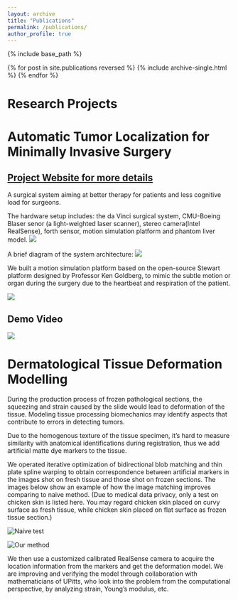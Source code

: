 ```yaml
---
layout: archive
title: "Publications"
permalink: /publications/
author_profile: true
---
```

<!---
{% if author.googlescholar %}
  You can also find my articles on <u><a href="{{author.googlescholar}}">my Google Scholar profile</a>.</u>
{% endif %}
--->

{% include base_path %}

{% for post in site.publications reversed %}
  {% include archive-single.html %}
{% endfor %}

Research Projects
======

<!---
{% include base_path %}

{% for post in site.reseach reversed %}
  {% include archive-single.html %}
{% endfor %}
--->


Automatic Tumor Localization for Minimally Invasive Surgery 
======

[Project Website for more details](https://mrsdprojects.ri.cmu.edu/2020teama/documents/)
---------------

A surgical system aiming at better therapy for patients and less cognitive load for surgeons.

The hardware setup includes: the da Vinci surgical system, CMU-Boeing Blaser senor (a light-weighted laser scanner), stereo camera(Intel RealSense), forth sensor, motion simulation platform and phantom liver model.
![](https://changshiraine.github.io/images/dvrk_system.png )

A brief diagram of the system architecture:
![](https://changshiraine.github.io/images/dcrk_arch.png)

We built a motion simulation platform based on the open-source Stewart platform designed by Professor Ken Goldberg, to mimic the subtle motion or organ during the surgery due to the heartbeat and respiration of the patient.

![](https://changshiraine.github.io/images/dvrm_msp.jpg)

Demo Video
---------------

[![](https://changshiraine.github.io/images/research_front.jpg)](https://www.youtube.com/watch?v=6q6407emmPA)


Dermatological Tissue Deformation Modelling
======

During the production process of frozen pathological sections, the squeezing and strain caused by the slide would lead to deformation of the tissue. Modeling tissue processing biomechanics may identify aspects that contribute to errors in detecting tumors. 

Due to the homogenous texture of the tissue specimen, it’s hard to measure similarity with anatomical identifications during registration, thus we add artificial matte dye markers to the tissue. 

We operated iterative optimization of bidirectional blob matching and thin plate spline warping to obtain correspondence between artificial markers in the images shot on fresh tissue and those shot on frozen sections. The images below show an example of how the image matching improves comparing to naive method. (Due to medical data privacy, only a test on chicken skin is listed here. You may regard chicken skin placed on curvy surface as fresh tissue, while chicken skin placed on flat surface as frozen tissue section.)

![Naive test](https://changshiraine.github.io/images/bad.jpg)

![Our method](https://changshiraine.github.io/images/good.jpg)

We then use a customized calibrated RealSense camera to acquire the location information from the markers and get the deformation model. We are improving and verifying the model through collaboration with mathematicians of UPitts, who look into the problem from the computational perspective, by analyzing strain, Young’s modulus, etc.





